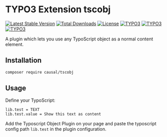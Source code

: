 # TYPO3 Extension tscobj

[![Latest Stable Version](https://poser.pugx.org/causal/tscobj/v/stable)](https://packagist.org/packages/causal/tscobj)
[![Total Downloads](https://poser.pugx.org/causal/tscobj/downloads)](https://packagist.org/packages/causal/tscobj)
[![License](https://poser.pugx.org/causal/tscobj/license)](https://packagist.org/packages/causal/tscobj)
[![TYPO3](https://img.shields.io/badge/TYPO3-9.5-orange.svg)](https://typo3.org/)
[![TYPO3](https://img.shields.io/badge/TYPO3-10.4-orange.svg)](https://typo3.org/)
[![TYPO3](https://img.shields.io/badge/TYPO3-11.0-orange.svg)](https://typo3.org/)

A plugin which lets you use any TypoScript object as a normal content element.

## Installation

```bash
composer require causal/tscobj
```

## Usage

Define your TypoScript:

```
lib.test = TEXT
lib.test.value = Show this text as content
```

Add the Typoscript Object Plugin on your page and paste the typoscript config path `lib.test` in the plugin configuration.
